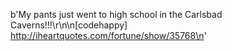 b'My pants just went to high school in the Carlsbad Caverns!!!\r\n\n[codehappy] http://iheartquotes.com/fortune/show/35768\n'